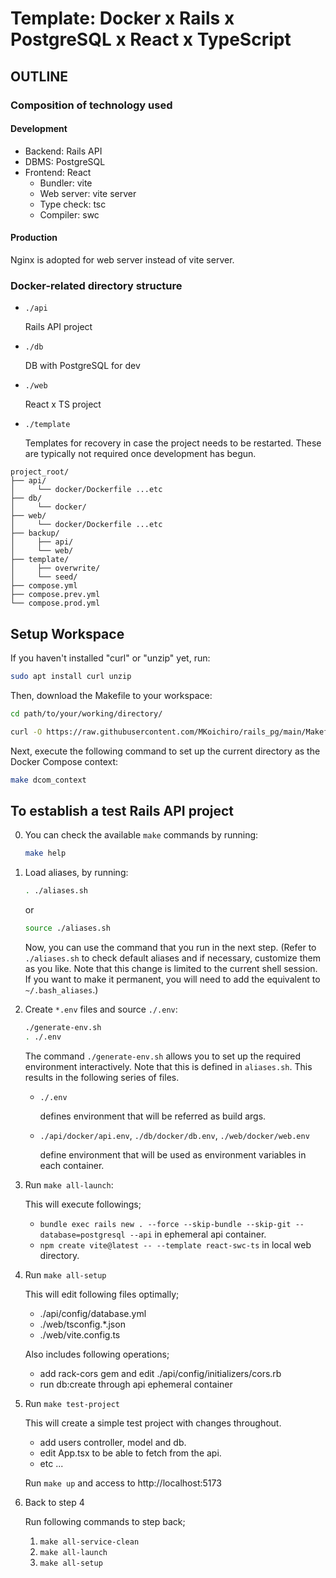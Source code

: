 # Template: Docker x Rails x PostgreSQL x React x TypeScript

## OUTLINE
### Composition of technology used
#### Development
- Backend: Rails API
- DBMS: PostgreSQL
- Frontend: React
  - Bundler: vite
  - Web server: vite server
  - Type check: tsc
  - Compiler: swc
#### Production
Nginx is adopted for web server instead of vite server.

### Docker-related directory structure
- `./api`
    
    Rails API project

- `./db`
    
    DB with PostgreSQL for dev

- `./web`

    React x TS project

- `./template`

    Templates for recovery in case the project needs to be restarted.
    These are typically not required once development has begun.
```
project_root/
├── api/
│     └── docker/Dockerfile ...etc
├── db/
│     └── docker/
├── web/
│     └── docker/Dockerfile ...etc
├── backup/
│     ├── api/
│     └── web/
├── template/
│     ├── overwrite/
│     └── seed/
├── compose.yml
├── compose.prev.yml
└── compose.prod.yml
```

## Setup Workspace
If you haven't installed "curl" or "unzip" yet, run:
```bash
sudo apt install curl unzip
```

Then, download the Makefile to your workspace:
```bash
cd path/to/your/working/directory/
```
```bash
curl -O https://raw.githubusercontent.com/MKoichiro/rails_pg/main/Makefile
```

Next, execute the following command to set up the current directory as the Docker Compose context:
```bash
make dcom_context
```

## To establish a test Rails API project
0. You can check the available `make` commands by running:
    ```bash
    make help
    ```


1. Load aliases, by running:
    ```bash
    . ./aliases.sh
    ```
    or
    ```bash
    source ./aliases.sh
    ```
    Now, you can use the command that you run in the next step.
    (Refer to `./aliases.sh` to check default aliases and if necessary, customize them as you like.
    Note that this change is limited to the current shell session.
    If you want to make it permanent, you will need to add the equivalent to `~/.bash_aliases`.)


2. Create `*.env` files and source `./.env`:
    ```bash
    ./generate-env.sh
    . ./.env
    ```
    The command `./generate-env.sh` allows you to set up the required environment interactively. Note that this is defined in `aliases.sh`. This results in the following series of files.
    - `./.env`

        defines environment that will be referred as build args.

    - `./api/docker/api.env`, `./db/docker/db.env`, `./web/docker/web.env`

        define environment that will be used as environment variables in each container.


3. Run `make all-launch`:

    This will execute followings;
    - `bundle exec rails new . --force --skip-bundle --skip-git --database=postgresql --api` in ephemeral api container.
    - `npm create vite@latest -- --template react-swc-ts` in local web directory.

4. Run `make all-setup`

    This will edit following files optimally;
    - ./api/config/database.yml
    - ./web/tsconfig.*.json
    - ./web/vite.config.ts

    Also includes following operations;
    - add rack-cors gem and edit ./api/config/initializers/cors.rb
    - run db:create through api ephemeral container

5. Run `make test-project`

    This will create a simple test project with changes throughout.
    - add users controller, model and db.
    - edit App.tsx to be able to fetch from the api.
    - etc ...
    
    Run `make up` and access to http://localhost:5173

7. Back to step 4

    Run following commands to step back;
    1. `make all-service-clean`
    2. `make all-launch`
    3. `make all-setup`
